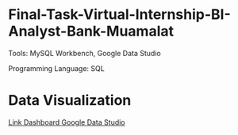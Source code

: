 # Final-Task-Virtual-Internship-BI-Analyst-Bank-Muamalat

Tools: MySQL Workbench, Google Data Studio

Programming Language: SQL

# Data Visualization
[Link Dashboard Google Data Studio](https://lookerstudio.google.com/reporting/19a54801-7509-4b24-af8e-f746f647fc7c)
   </p>
